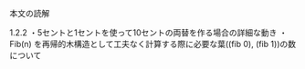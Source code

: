 本文の読解

1.2.2
  ・5セントと1セントを使って10セントの両替を作る場合の詳細な動き
  ・Fib(n) を再帰的木構造として工夫なく計算する際に必要な葉((fib 0), (fib 1))の数について

